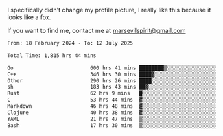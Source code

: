 I specifically didn't change my profile picture, I really like this because it looks like a fox.

If you want to find me, contact me at marsevilspirit@gmail.com

<!--START_SECTION:waka-->

```txt
From: 18 February 2024 - To: 12 July 2025

Total Time: 1,815 hrs 44 mins

Go                         600 hrs 41 mins ████████▒░░░░░░░░░░░░░░░░   33.08 %
C++                        346 hrs 30 mins ████▓░░░░░░░░░░░░░░░░░░░░   19.08 %
Other                      290 hrs 26 mins ████░░░░░░░░░░░░░░░░░░░░░   16.00 %
sh                         183 hrs 43 mins ██▓░░░░░░░░░░░░░░░░░░░░░░   10.12 %
Rust                       62 hrs 9 mins   █░░░░░░░░░░░░░░░░░░░░░░░░   03.42 %
C                          53 hrs 44 mins  ▓░░░░░░░░░░░░░░░░░░░░░░░░   02.96 %
Markdown                   46 hrs 48 mins  ▓░░░░░░░░░░░░░░░░░░░░░░░░   02.58 %
Clojure                    40 hrs 38 mins  ▓░░░░░░░░░░░░░░░░░░░░░░░░   02.24 %
YAML                       21 hrs 47 mins  ▒░░░░░░░░░░░░░░░░░░░░░░░░   01.20 %
Bash                       17 hrs 30 mins  ▒░░░░░░░░░░░░░░░░░░░░░░░░   00.96 %
```

<!--END_SECTION:waka-->
